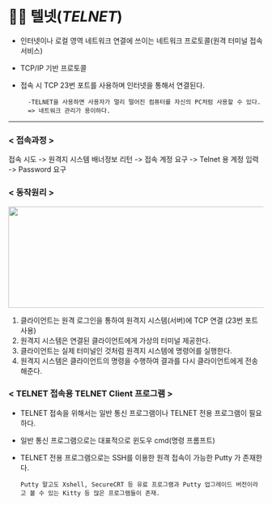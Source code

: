 # 👨‍💻 텔넷(_TELNET_)

* 인터넷이나 로컬 영역 네트워크 연결에 쓰이는 네트워크 프로토콜(원격 터미널 접속서비스)
* TCP/IP 기반 프로토콜
* 접속 시 TCP 23번 포트를 사용하며 인터넷을 통해서 연결된다.


        -TELNET을 사용하면 사용자가 멀리 떨어진 컴퓨터를 자신의 PC처럼 사용할 수 있다.
        => 네트워크 관리가 용이하다.

- - -

### **< 접속과정 >**

접속 시도 -> 원격지 시스템 배너정보 리턴 -> 접속 계정 요구 -> Telnet 용 계정 입력 -> Password 요구

### **< 동작원리 >**
<img src="https://user-images.githubusercontent.com/62328584/104408083-92289f80-55a6-11eb-8d1e-af9e77934904.JPG" width="700px" height="200px"></img><br/>

 1) 클라이언트는 원격 로그인을 통하여 원격지 시스템(서버)에 TCP 연결 (23번 포트 사용)
 2) 원격지 시스템은 연결된 클라이언트에게 가상의 터미널 제공한다.
 3) 클라이언트는 실제 터미널인 것처럼 원격지 시스템에 명령어를 실행한다.
 4) 원격지 시스템은 클라이언트의 명령을 수행하여 결과를 다시 클라이언트에게 전송 해준다.

### **< TELNET 접속용 TELNET Client 프로그램 >**
* TELNET 접속을 위해서는 일반 통신 프로그램이나 TELNET 전용 프로그램이 필요하다.
* 일반 통신 프로그램으로는 대표적으로 윈도우 cmd(명령 프롬프트)
* TELNET 전용 프로그램으로는 SSH를 이용한 원격 접속이 가능한 Putty 가 존재한다.

      Putty 말고도 Xshell, SecureCRT 등 유료 프로그램과 Putty 업그레이드 버전이라고 볼 수 있는 Kitty 등 많은 프로그램들이 존재.
 
